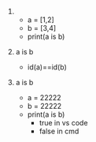 1.  - a = [1,2]
    - b = [3,4]
    - print(a is b)

2. a is b
    - id(a)==id(b)
3. a is b
    - a = 22222
    - b = 22222
    - print(a is b)
        - true in vs code
        - false in cmd